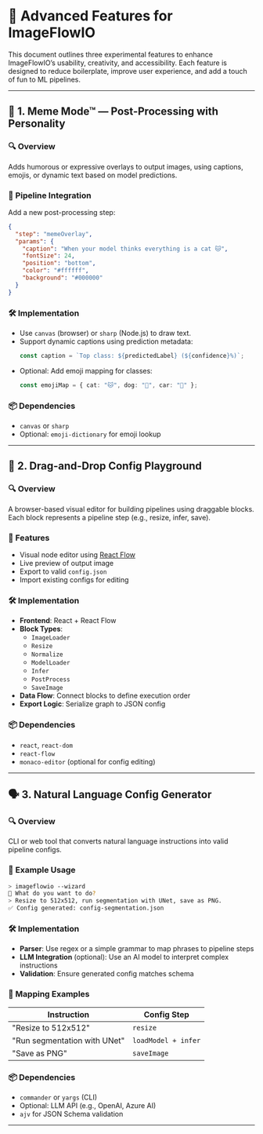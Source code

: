 # 🚀 Advanced Features for ImageFlowIO

This document outlines three experimental features to enhance ImageFlowIO’s usability, creativity, and accessibility. Each feature is designed to reduce boilerplate, improve user experience, and add a touch of fun to ML pipelines.

---

## 🧠 1. Meme Mode™ — Post-Processing with Personality

### 🔍 Overview

Adds humorous or expressive overlays to output images, using captions, emojis, or dynamic text based on model predictions.

### 🧩 Pipeline Integration

Add a new post-processing step:

```json
{
  "step": "memeOverlay",
  "params": {
    "caption": "When your model thinks everything is a cat 🐱",
    "fontSize": 24,
    "position": "bottom",
    "color": "#ffffff",
    "background": "#000000"
  }
}
```

### 🛠️ Implementation

- Use `canvas` (browser) or `sharp` (Node.js) to draw text.
- Support dynamic captions using prediction metadata:
  ```ts
  const caption = `Top class: ${predictedLabel} (${confidence}%)`;
  ```
- Optional: Add emoji mapping for classes:
  ```ts
  const emojiMap = { cat: "🐱", dog: "🐶", car: "🚗" };
  ```

### 📦 Dependencies

- `canvas` or `sharp`
- Optional: `emoji-dictionary` for emoji lookup

---

## 🧱 2. Drag-and-Drop Config Playground

### 🔍 Overview

A browser-based visual editor for building pipelines using draggable blocks. Each block represents a pipeline step (e.g., resize, infer, save).

### 🧩 Features

- Visual node editor using [React Flow](https://reactflow.dev/)
- Live preview of output image
- Export to valid `config.json`
- Import existing configs for editing

### 🛠️ Implementation

- **Frontend**: React + React Flow
- **Block Types**:
  - `ImageLoader`
  - `Resize`
  - `Normalize`
  - `ModelLoader`
  - `Infer`
  - `PostProcess`
  - `SaveImage`
- **Data Flow**: Connect blocks to define execution order
- **Export Logic**: Serialize graph to JSON config

### 📦 Dependencies

- `react`, `react-dom`
- `react-flow`
- `monaco-editor` (optional for config editing)

---

## 🗣️ 3. Natural Language Config Generator

### 🔍 Overview

CLI or web tool that converts natural language instructions into valid pipeline configs.

### 🧩 Example Usage

```bash
> imageflowio --wizard
👋 What do you want to do?
> Resize to 512x512, run segmentation with UNet, save as PNG.
✅ Config generated: config-segmentation.json
```

### 🛠️ Implementation

- **Parser**: Use regex or a simple grammar to map phrases to pipeline steps
- **LLM Integration** (optional): Use an AI model to interpret complex instructions
- **Validation**: Ensure generated config matches schema

### 🔧 Mapping Examples

| Instruction                  | Config Step         |
| ---------------------------- | ------------------- |
| "Resize to 512x512"          | `resize`            |
| "Run segmentation with UNet" | `loadModel + infer` |
| "Save as PNG"                | `saveImage`         |

### 📦 Dependencies

- `commander` or `yargs` (CLI)
- Optional: LLM API (e.g., OpenAI, Azure AI)
- `ajv` for JSON Schema validation

---
